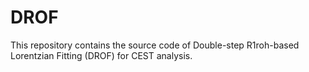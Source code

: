 # DROF
This repository contains the source code of Double-step R1roh-based Lorentzian Fitting (DROF) for CEST analysis.
